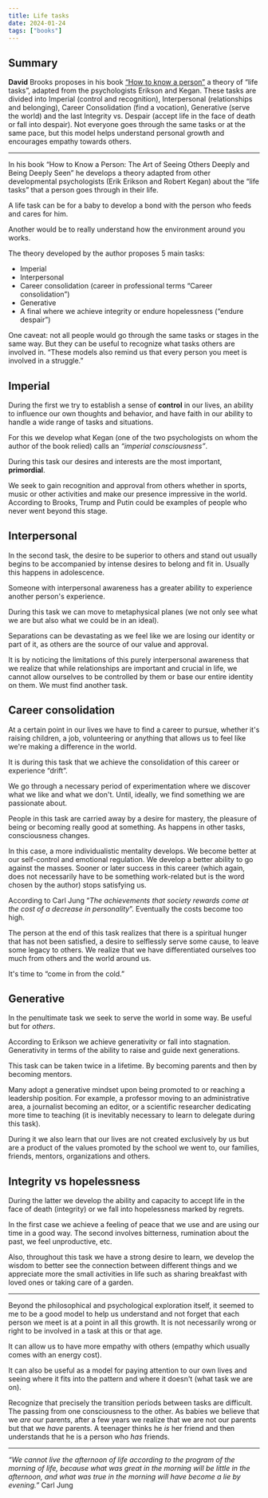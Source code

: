 ```yaml
---
title: Life tasks
date: 2024-01-24
tags: ["books"]
---
```


## Summary

**David** Brooks proposes in his book [“How to know a person”](https://www.goodreads.com/book/show/112974860-how-to-know-a-person) a theory of “life tasks”, adapted from the psychologists Erikson and Kegan. These tasks are divided into Imperial (control and recognition), Interpersonal (relationships and belonging), Career Consolidation (find a vocation), Generative (serve the world) and the last Integrity vs. Despair (accept life in the face of death or fall into despair). Not everyone goes through the same tasks or at the same pace, but this model helps understand personal growth and encourages empathy towards others.

---

In his book “How to Know a Person: The Art of Seeing Others Deeply and Being Deeply Seen” he develops a theory adapted from other developmental psychologists (Erik Erikson and Robert Kegan) about the “life tasks” that a person goes through in their life.

A life task can be for a baby to develop a bond with the person who feeds and cares for him.

Another would be to really understand how the environment around you works.

The theory developed by the author proposes 5 main tasks:

- Imperial
- Interpersonal
- Career consolidation (career in professional terms “Career consolidation”)
- Generative
- A final where we achieve integrity or endure hopelessness (“endure despair”)

One caveat: not all people would go through the same tasks or stages in the same way. But they can be useful to recognize what tasks others are involved in. “These models also remind us that every person you meet is involved in a struggle.”

## Imperial

During the first we try to establish a sense of **control** in our lives, an ability to influence our own thoughts and behavior, and have faith in our ability to handle a wide range of tasks and situations.

For this we develop what Kegan (one of the two psychologists on whom the author of the book relied) calls an _“imperial consciousness”_.

During this task our desires and interests are the most important, **primordial**.

We seek to gain recognition and approval from others whether in sports, music or other activities and make our presence impressive in the world. According to Brooks, Trump and Putin could be examples of people who never went beyond this stage.

## Interpersonal

In the second task, the desire to be superior to others and stand out usually begins to be accompanied by intense desires to belong and fit in. Usually this happens in adolescence.

Someone with interpersonal awareness has a greater ability to experience another person's experience.

During this task we can move to metaphysical planes (we not only see what we are but also what we could be in an ideal).

Separations can be devastating as we feel like we are losing our identity or part of it, as others are the source of our value and approval.

It is by noticing the limitations of this purely interpersonal awareness that we realize that while relationships are important and crucial in life, we cannot allow ourselves to be controlled by them or base our entire identity on them. We must find another task.

## Career consolidation

At a certain point in our lives we have to find a career to pursue, whether it's raising children, a job, volunteering or anything that allows us to feel like we're making a difference in the world.

It is during this task that we achieve the consolidation of this career or experience “drift”.

We go through a necessary period of experimentation where we discover what we like and what we don't. Until, ideally, we find something we are passionate about.

People in this task are carried away by a desire for mastery, the pleasure of being or becoming really good at something. As happens in other tasks, consciousness changes.

In this case, a more individualistic mentality develops. We become better at our self-control and emotional regulation. We develop a better ability to go against the masses. Sooner or later success in this career (which again, does not necessarily have to be something work-related but is the word chosen by the author) stops satisfying us.

According to Carl Jung “_The achievements that society rewards come at the cost of a decrease in personality_”. Eventually the costs become too high.

The person at the end of this task realizes that there is a spiritual hunger that has not been satisfied, a desire to selflessly serve some cause, to leave some legacy to others. We realize that we have differentiated ourselves too much from others and the world around us.

It's time to “come in from the cold.”

## Generative

In the penultimate task we seek to serve the world in some way. Be useful but for _others_.

According to Erikson we achieve generativity or fall into stagnation. Generativity in terms of the ability to raise and guide next generations.

This task can be taken twice in a lifetime. By becoming parents and then by becoming mentors.

Many adopt a generative mindset upon being promoted to or reaching a leadership position. For example, a professor moving to an administrative area, a journalist becoming an editor, or a scientific researcher dedicating more time to teaching (it is inevitably necessary to learn to delegate during this task).

During it we also learn that our lives are not created exclusively by us but are a product of the values promoted by the school we went to, our families, friends, mentors, organizations and others.

## Integrity vs hopelessness

During the latter we develop the ability and capacity to accept life in the face of death (integrity) or we fall into hopelessness marked by regrets.

In the first case we achieve a feeling of peace that we use and are using our time in a good way. The second involves bitterness, rumination about the past, we feel unproductive, etc.

Also, throughout this task we have a strong desire to learn, we develop the wisdom to better see the connection between different things and we appreciate more the small activities in life such as sharing breakfast with loved ones or taking care of a garden.

---

Beyond the philosophical and psychological exploration itself, it seemed to me to be a good model to help us understand and not forget that each person we meet is at a point in all this growth. It is not necessarily wrong or right to be involved in a task at this or that age.

It can allow us to have more empathy with others (empathy which usually comes with an energy cost).

It can also be useful as a model for paying attention to our own lives and seeing where it fits into the pattern and where it doesn't (what task we are on).

Recognize that precisely the transition periods between tasks are difficult. The passing from one consciousness to the other. As babies we believe that we _are_ our parents, after a few years we realize that we are not our parents but that we _have_ parents. A teenager thinks he _is_ her friend and then understands that he is a person who _has_ friends.

---

_“We cannot live the afternoon of life according to the program of the morning of life, because what was great in the morning will be little in the afternoon, and what was true in the morning will have become a lie by evening.”_ Carl Jung